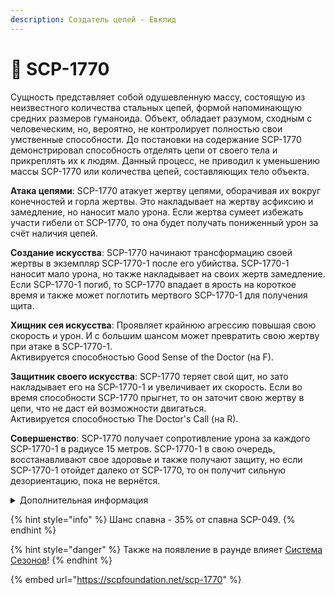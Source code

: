```yaml
---
description: Создатель цепей - Евклид
---
```


# 🔗 SCP-1770

Сущность представляет собой одушевленную массу, состоящую из неизвестного количества стальных цепей, формой напоминающую средних размеров гуманоида. Объект, обладает разумом, сходным с человеческим, но, вероятно, не контролирует полностью свои умственные способности. До постановки на содержание SCP-1770 демонстрировал способность отделять цепи от своего тела и прикреплять их к людям. Данный процесс, не приводил к уменьшению массы SCP-1770 или количества цепей, составляющих тело объекта.

**Атака цепями**: SCP-1770 атакует жертву цепями, оборачивая их вокруг конечностей и горла жертвы. Это накладывает на жертву асфиксию и замедление, но наносит мало урона. Если жертва сумеет избежать участи гибели от SCP-1770, то она будет получать пониженный урон за счёт наличия цепей.

**Создание искусства**: SCP-1770 начинают трансформацию своей жертвы в экземпляр SCP-1770-1 после его убийства. SCP-1770-1 наносит мало урона, но также накладывает на своих жертв замедление. Если SCP-1770-1 погиб, то SCP-1770 впадает в ярость на короткое время и также может поглотить мертвого SCP-1770-1 для получения щита.

**Хищник сея искусства**: Проявляет крайнюю агрессию повышая свою скорость и урон. И с большим шансом может превратить свою жертву при атаке в SCP-1770-1.\
Активируется способностью Good Sense of the Doctor (на F).

**Защитник своего искусства**: SCP-1770 теряет свой щит, но зато накладывает его на SCP-1770-1 и увеличивает их скорость. Если во время способности SCP-1770 прыгнет, то он заточит свою жертву в цепи, что не даст ей возможности двигаться.\
Активируется способностью The Doctor's Call (на R).

**Совершенство**: SCP-1770 получает сопротивление урона за каждого SCP-1770-1 в радиусе 15 метров. SCP-1770-1 в свою очередь, восстанавливают свое здоровье и также получают защиту, но если SCP-1770-1 отойдет далеко от SCP-1770, то он получит сильную дезориентацию, пока не вернётся.

<details>

<summary>Дополнительная информация</summary>

* **Класс**: SCP-049
* **Роль в команде**: Танк

</details>

{% hint style="info" %}
Шанс спавна - 35% от спавна SCP-049.
{% endhint %}

{% hint style="danger" %}
Также на появление в раунде влияет [Система Сезонов](../../server-systems/seasons-system/)!
{% endhint %}

{% embed url="https://scpfoundation.net/scp-1770" %}
